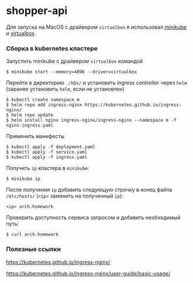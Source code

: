 # shopper-api

Для запуска на MacOS с драйвером `virtualbox` я использовал [minikube](https://minikube.sigs.k8s.io/docs/start/) и [virtualbox](https://www.virtualbox.org/wiki/Downloads).

### Сборка в kubernetes кластере

Запустить minikube с драйвером `virtualbox` командой

```
$ minikube start --memory=4096 --driver=virtualbox
```

Перейти в директорию `./k8s/` и установить ingress controller через `helm` (заранее установить `helm`, если не установлен)

```
$ kubectl create namespace m
$ helm repo add ingress-nginx https://kubernetes.github.io/ingress-nginx/
$ helm repo update
$ helm install nginx ingress-nginx/ingress-nginx --namespace m -f nginx-ingress.yaml
```

Применить манифесты

```
$ kubectl apply -f deployment.yaml
$ kubectl apply -f service.yaml
$ kubectl apply -f ingress.yaml
```

Получить `ip` кластера в `minikube`:

```
$ minikube ip
```

После получения `ip` добавить следующую строчку в конец файла `/etc/hosts/` (`<ip>` заменить на полученный `ip`):

```
<ip> arch.homework
```

Проверить доступность сервиса запросом и добавить необходимый путь:

```
$ curl arch.homework
```

### Полезные ссылки

https://kubernetes.github.io/ingress-nginx/

https://kubernetes.github.io/ingress-nginx/user-guide/basic-usage/

